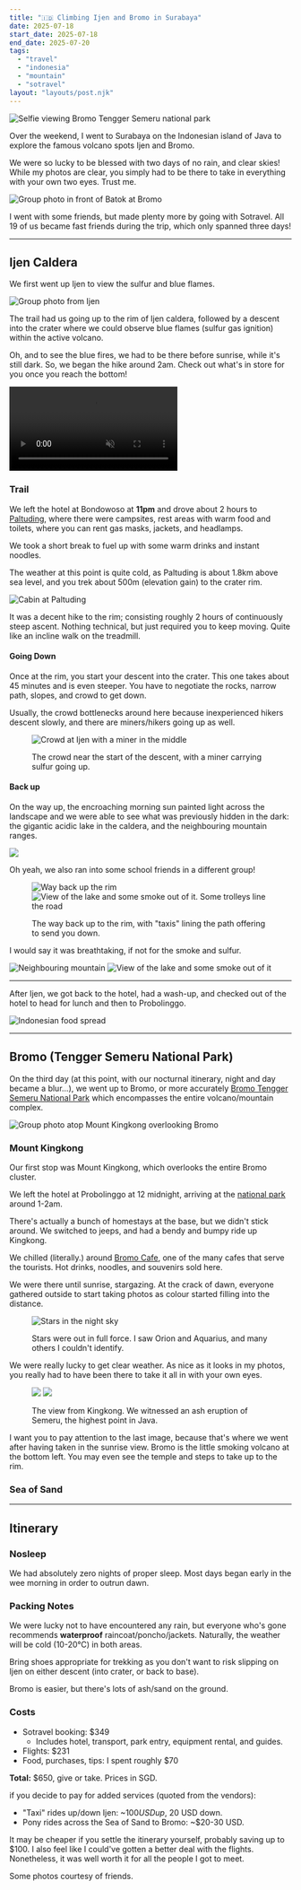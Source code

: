 ```yaml
---
title: "🇮🇩 Climbing Ijen and Bromo in Surabaya"
date: 2025-07-18
start_date: 2025-07-18
end_date: 2025-07-20
tags:
  - "travel"
  - "indonesia"
  - "mountain"
  - "sotravel"
layout: "layouts/post.njk"
---
```


![Selfie viewing Bromo Tengger Semeru national park](./bromo-selfie.jpg)

Over the weekend, I went to Surabaya on the Indonesian island of Java
to explore the famous volcano spots Ijen and Bromo.

We were so lucky to be blessed with two days of no rain, and clear skies!
While my photos are clear, you simply had to be there to take in everything
with your own two eyes. Trust me.

![Group photo in front of Batok at Bromo](./sotravel-3.jpg)

I went with some friends, but made plenty more by going with Sotravel.
All 19 of us became fast friends during the trip, which only spanned three days!

---

## Ijen Caldera

We first went up Ijen to view the sulfur and blue flames.

![Group photo from Ijen](./sotravel-1.jpg)

The trail had us going up to the rim of Ijen caldera, followed by a descent into
the crater where we could observe blue flames (sulfur gas ignition) within
the active volcano.

Oh, and to see the blue fires, we had to be there before sunrise, while it's
still dark. So, we began the hike around 2am. Check out what's in store for you
once you reach the bottom!

<video autoplay muted controls>
  <source src="./ijen-flames.webm" type="video/webm">
    Your browser does not support the video tag.
</video> 

### Trail

We left the hotel at Bondowoso at **11pm** and drove about 2 hours to 
[Paltuding](https://maps.app.goo.gl/CitaF1pMmTgx4DxS7), where there were campsites,
rest areas with warm food and toilets, where you can rent gas masks, jackets, and headlamps.

We took a short break to fuel up with some warm drinks and instant noodles.

The weather at this point is quite cold, as Paltuding is about 1.8km above
sea level, and you trek about 500m (elevation gain) to the crater rim.

![Cabin at Paltuding](./ijen-cabin.jpg)

It was a decent hike to the rim; consisting roughly 2 hours of continuously steep ascent.
Nothing technical, but just required you to keep moving. Quite like an incline walk on the treadmill.

#### Going Down 
Once at the rim, you start your descent into the crater. This one takes about 45 minutes
and is even steeper. You have to negotiate the rocks, narrow path, slopes, and crowd to get down. 

Usually, the crowd bottlenecks around here because inexperienced hikers descent slowly,
and there are miners/hikers going up as well.

<figure>

![Crowd at Ijen with a miner in the middle](./ijen-crowd.jpg)

<figcaption>The crowd near the start of the descent, with a miner carrying sulfur going up.</figcaption>
</figure>

#### Back up
On the way up, the encroaching morning sun painted light across the landscape and we were 
able to see what was previously hidden in the dark: the gigantic acidic lake in the caldera,
and the neighbouring mountain ranges. 

![](./ijen-friends.jpg)

Oh yeah, we also ran into some school friends in a different group!

<figure>

![Way back up the rim](./ijen-wayup1.jpg)
![View of the lake and some smoke out of it. Some trolleys line the road](./ijen-wayup2.jpg)

<figcaption>The way back up to the rim, with "taxis" lining the path offering to send you down.</figcaption>
</figure>



I would say it was breathtaking, if not for the smoke and sulfur.

![Neighbouring mountain](./ijen-wayup3.jpg)
![View of the lake and some smoke out of it](./ijen-lake.jpg)

---

After Ijen, we got back to the hotel, had a wash-up, and checked out of the hotel 
to head for lunch and then to Probolinggo.

![Indonesian food spread](./food.jpg)

---

## Bromo (Tengger Semeru National Park)

On the third day (at this point, with our nocturnal itinerary, night and day became a blur...),
we went up to Bromo, or more accurately [Bromo Tengger Semeru National Park](https://g.co/kgs/drzV9rt)
which encompasses the entire volcano/mountain complex.

![Group photo atop Mount Kingkong overlooking Bromo](./sotravel-2.jpg)

### Mount Kingkong

Our first stop was Mount Kingkong, which overlooks the entire Bromo cluster.

We left the hotel at Probolinggo at 12 midnight, arriving at the 
[national park](https://maps.app.goo.gl/PKfCSRzNGkyXTpFr5) around 1-2am.

There's actually a bunch of homestays at the base, but we didn't stick around.
We switched to jeeps, and had a bendy and bumpy ride up Kingkong.

We chilled (literally.) around [Bromo Cafe](https://maps.app.goo.gl/9TFNDyj68E6KyejdA),
one of the many cafes that serve the tourists. Hot drinks, noodles, and souvenirs 
sold here.

We were there until sunrise, stargazing. At the crack of dawn, everyone gathered
outside to start taking photos as colour started filling into the distance.

<figure>

![Stars in the night sky](./bromo-stars.jpg)

<figcaption>Stars were out in full force. I saw Orion and Aquarius, and many others
I couldn't identify.</figcaption>
</figure>

We were really lucky to get clear weather. As nice as it looks in my photos,
you really had to have been there to take it all in with your own eyes.

<figure>

![](./bromo-view1.jpg)
![](./bromo-semeru.jpg)

<figcaption>The view from Kingkong. We witnessed an ash eruption of Semeru, the 
highest point in Java.</figcaption>
</figure>

I want you to pay attention to the last image, because that's where we went after having
taken in the sunrise view. Bromo is the little smoking volcano at the bottom left.
You may even see the temple and steps to take up to the rim.

### Sea of Sand

---

## Itinerary

### Nosleep

We had absolutely zero nights of proper sleep. Most days began early
in the wee morning in order to outrun dawn.

### Packing Notes

We were lucky not to have encountered any rain, but everyone who's gone
recommends **waterproof** raincoat/poncho/jackets.
Naturally, the weather will be cold (10-20°C) in both areas.

Bring shoes appropriate for trekking as you don't want to risk slipping
on Ijen on either descent (into crater, or back to base).

Bromo is easier, but there's lots of ash/sand on the ground.

### Costs

- Sotravel booking: $349
    - Includes hotel, transport, park entry, equipment rental, and guides.
- Flights: $231
- Food, purchases, tips: I spent roughly $70

**Total:** $650, give or take. Prices in SGD.

if you decide to pay for added services (quoted from the vendors):
- "Taxi" rides up/down Ijen: ~$100 USD up, ~$20 USD down.
- Pony rides across the Sea of Sand to Bromo: ~$20-30 USD.

It may be cheaper if you settle the itinerary yourself, 
probably saving up to $100.
I also feel like I could've gotten a better deal with the flights.
Nonetheless, it was well worth it for all the people I got to meet.

Some photos courtesy of friends.
